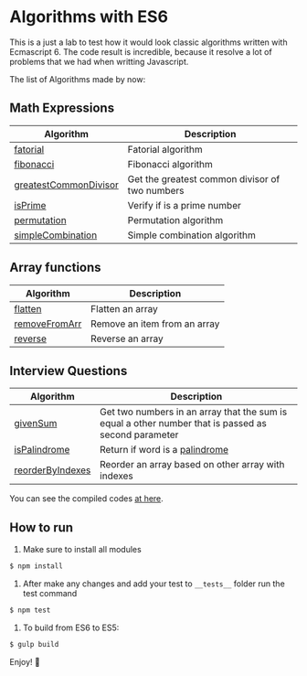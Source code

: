 # Algorithms with ES6

This is a just a lab to test how it would look classic algorithms written with Ecmascript 6. The code result is incredible, because it resolve a lot of problems that we had when writting Javascript.

The list of Algorithms made by now:

## Math Expressions

Algorithm | Description
--------- | -----------
[fatorial](/src/math/fatorial.js) | Fatorial algorithm
[fibonacci](/src/math/fibonacci.js) | Fibonacci algorithm
[greatestCommonDivisor](/src/math/greatest-common-divisor.js) | Get the greatest common divisor of two numbers
[isPrime](/src/math/is-prime.js) | Verify if is a prime number
[permutation](/src/math/permutation.js) | Permutation algorithm
[simpleCombination](/src/math/simple-combination.js) | Simple combination algorithm

## Array functions

Algorithm | Description
--------- | -----------
[flatten](/src/array/flatten.js) | Flatten an array
[removeFromArr](/src/array/remove-from-array.js) | Remove an item from an array
[reverse](/src/array/reverse.js) | Reverse an array

## Interview Questions

Algorithm | Description
--------- | -----------
[givenSum](/src/interview-questions/given-sum.js) | Get two numbers in an array that the sum is equal a other number that is passed as second parameter
[isPalindrome](/src/interview-questions/is-palindrome.js) | Return if word is a [palindrome](http://en.wikipedia.org/wiki/Palindrome)
[reorderByIndexes](/src/interview-questions/reorder-by-indexes.js) | Reorder an array based on other array with indexes

You can see the compiled codes [at here](/dist).

## How to run

1. Make sure to install all modules
```bash
$ npm install
```
1. After make any changes and add your test to `__tests__` folder run the test command
```bash
$ npm test
```
1. To build from ES6 to ES5:
```bash
$ gulp build
```

Enjoy! :ghost:
